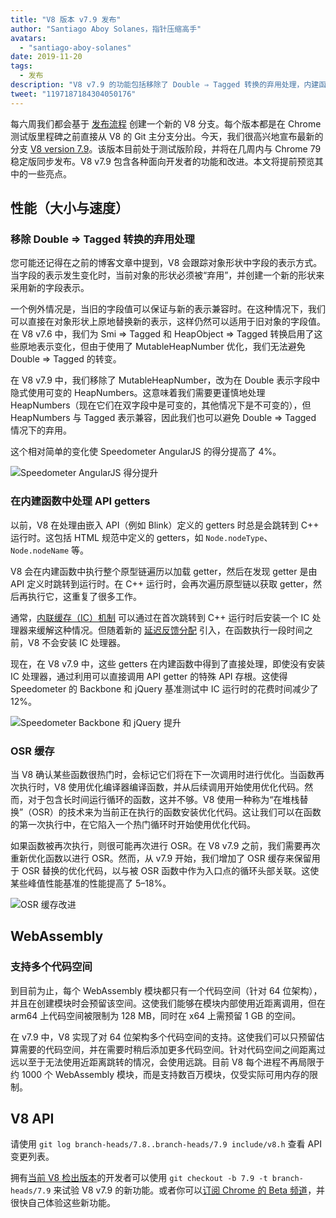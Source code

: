 ```yaml
---
title: "V8 版本 v7.9 发布"
author: "Santiago Aboy Solanes，指针压缩高手"
avatars: 
  - "santiago-aboy-solanes"
date: 2019-11-20
tags: 
  - 发布
description: "V8 v7.9 的功能包括移除了 Double ⇒ Tagged 转换的弃用处理，内建函数中处理 API getters，OSR 缓存，以及支持多代码空间的 WebAssembly。"
tweet: "1197187184304050176"
---
```

每六周我们都会基于 [发布流程](/docs/release-process) 创建一个新的 V8 分支。每个版本都是在 Chrome 测试版里程碑之前直接从 V8 的 Git 主分支分出。今天，我们很高兴地宣布最新的分支 [V8 version 7.9](https://chromium.googlesource.com/v8/v8.git/+log/branch-heads/7.9)。该版本目前处于测试版阶段，并将在几周内与 Chrome 79 稳定版同步发布。V8 v7.9 包含各种面向开发者的功能和改进。本文将提前预览其中的一些亮点。

<!--truncate-->
## 性能（大小与速度）

### 移除 Double ⇒ Tagged 转换的弃用处理

您可能还记得在之前的博客文章中提到，V8 会跟踪对象形状中字段的表示方式。当字段的表示发生变化时，当前对象的形状必须被“弃用”，并创建一个新的形状来采用新的字段表示。

一个例外情况是，当旧的字段值可以保证与新的表示兼容时。在这种情况下，我们可以直接在对象形状上原地替换新的表示，这样仍然可以适用于旧对象的字段值。在 V8 v7.6 中，我们为 Smi ⇒ Tagged 和 HeapObject ⇒ Tagged 转换启用了这些原地表示变化，但由于使用了 MutableHeapNumber 优化，我们无法避免 Double ⇒ Tagged 的转变。

在 V8 v7.9 中，我们移除了 MutableHeapNumber，改为在 Double 表示字段中隐式使用可变的 HeapNumbers。这意味着我们需要更谨慎地处理 HeapNumbers（现在它们在双字段中是可变的，其他情况下是不可变的），但 HeapNumbers 与 Tagged 表示兼容，因此我们也可以避免 Double ⇒ Tagged 情况下的弃用。

这个相对简单的变化使 Speedometer AngularJS 的得分提高了 4%。

![Speedometer AngularJS 得分提升](/_img/v8-release-79/speedometer-angularjs.svg)

### 在内建函数中处理 API getters

以前，V8 在处理由嵌入 API（例如 Blink）定义的 getters 时总是会跳转到 C++ 运行时。这包括 HTML 规范中定义的 getters，如 `Node.nodeType`、`Node.nodeName` 等。

V8 会在内建函数中执行整个原型链遍历以加载 getter，然后在发现 getter 是由 API 定义时跳转到运行时。在 C++ 运行时，会再次遍历原型链以获取 getter，然后再执行它，这重复了很多工作。

通常，[内联缓存（IC）机制](https://mathiasbynens.be/notes/shapes-ics) 可以通过在首次跳转到 C++ 运行时后安装一个 IC 处理器来缓解这种情况。但随着新的 [延迟反馈分配](https://v8.dev/blog/v8-release-77#lazy-feedback-allocation) 引入，在函数执行一段时间之前，V8 不会安装 IC 处理器。

现在，在 V8 v7.9 中，这些 getters 在内建函数中得到了直接处理，即使没有安装 IC 处理器，通过利用可以直接调用 API getter 的特殊 API 存根。这使得 Speedometer 的 Backbone 和 jQuery 基准测试中 IC 运行时的花费时间减少了 12%。

![Speedometer Backbone 和 jQuery 提升](/_img/v8-release-79/speedometer.svg)

### OSR 缓存

当 V8 确认某些函数很热门时，会标记它们将在下一次调用时进行优化。当函数再次执行时，V8 使用优化编译器编译函数，并从后续调用开始使用优化代码。然而，对于包含长时间运行循环的函数，这并不够。V8 使用一种称为“在堆栈替换”（OSR）的技术来为当前正在执行的函数安装优化代码。这让我们可以在函数的第一次执行中，在它陷入一个热门循环时开始使用优化代码。

如果函数被再次执行，则很可能再次进行 OSR。在 V8 v7.9 之前，我们需要再次重新优化函数以进行 OSR。然而，从 v7.9 开始，我们增加了 OSR 缓存来保留用于 OSR 替换的优化代码，以与被 OSR 函数中作为入口点的循环头部关联。这使某些峰值性能基准的性能提高了 5–18%。

![OSR 缓存改进](/_img/v8-release-79/osr-caching.svg)

## WebAssembly

### 支持多个代码空间

到目前为止，每个 WebAssembly 模块都只有一个代码空间（针对 64 位架构），并且在创建模块时会预留该空间。这使我们能够在模块内部使用近距离调用，但在 arm64 上代码空间被限制为 128 MB，同时在 x64 上需预留 1 GB 的空间。

在 v7.9 中，V8 实现了对 64 位架构多个代码空间的支持。这使我们可以只预留估算需要的代码空间，并在需要时稍后添加更多代码空间。针对代码空间之间距离过远以至于无法使用近距离跳转的情况，会使用远跳。目前 V8 每个进程不再局限于约 1000 个 WebAssembly 模块，而是支持数百万模块，仅受实际可用内存的限制。

## V8 API

请使用 `git log branch-heads/7.8..branch-heads/7.9 include/v8.h` 查看 API 变更列表。

拥有[当前 V8 检出版本](/docs/source-code#using-git)的开发者可以使用 `git checkout -b 7.9 -t branch-heads/7.9` 来试验 V8 v7.9 的新功能。或者你可以[订阅 Chrome 的 Beta 频道](https://www.google.com/chrome/browser/beta.html)，并很快自己体验这些新功能。
